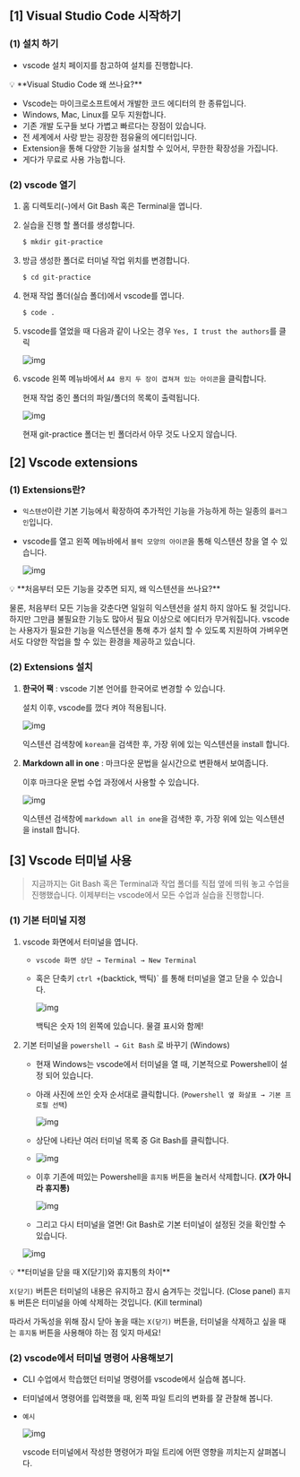 ## [1] Visual Studio Code 시작하기

### (1) 설치 하기

- vscode 설치 페이지를 참고하여 설치를 진행합니다.

<aside> 💡 **Visual Studio Code 왜 쓰나요?**

- Vscode는 마이크로소프트에서 개발한 코드 에디터의 한 종류입니다.
- Windows, Mac, Linux를 모두 지원합니다.
- 기존 개발 도구들 보다 가볍고 빠르다는 장점이 있습니다.
- 전 세계에서 사랑 받는 굉장한 점유율의 에디터입니다.
- Extension을 통해 다양한 기능을 설치할 수 있어서, 무한한 확장성을 가집니다.
- 게다가 무료로 사용 가능합니다.

</aside>

### (2) vscode 열기

1. 홈 디렉토리(`~`)에서 Git Bash 혹은 Terminal을 엽니다.

2. 실습을 진행 할 폴더를 생성합니다.

   ```bash
   $ mkdir git-practice
   ```

3. 방금 생성한 폴더로 터미널 작업 위치를 변경합니다.

   ```bash
   $ cd git-practice
   ```

4. 현재 작업 폴더(실습 폴더)에서 vscode를 엽니다.

   ```bash
   $ code .
   ```

5. vscode를 열었을 때 다음과 같이 나오는 경우 `Yes, I trust the authors`를 클릭

   ![img](https://hphk.notion.site/image/https%3A%2F%2Fs3-us-west-2.amazonaws.com%2Fsecure.notion-static.com%2F1b86771a-2fbd-4f9d-a6b7-11ecb76222ff%2FUntitled.png?table=block&id=dae424b1-a00f-4141-ad62-a61810455a02&spaceId=daa2d103-3ecd-4519-8c30-4f55e74c7ef4&width=960&userId=&cache=v2)

6. vscode 왼쪽 메뉴바에서 `A4 용지 두 장이 겹쳐져 있는 아이콘`을 클릭합니다.

   현재 작업 중인 폴더의 파일/폴더의 목록이 출력됩니다.

   ![img](https://hphk.notion.site/image/https%3A%2F%2Fs3-us-west-2.amazonaws.com%2Fsecure.notion-static.com%2F7cd86cd5-81e7-42a2-9d75-3d90f24d1ee0%2FUntitled.png?table=block&id=7bf10633-2456-4ff3-8788-07817a54ccff&spaceId=daa2d103-3ecd-4519-8c30-4f55e74c7ef4&width=1920&userId=&cache=v2)

   현재 git-practice 폴더는 빈 폴더라서 아무 것도 나오지 않습니다.

## [2] Vscode extensions

### (1) Extensions란?

- `익스텐션`이란 기본 기능에서 확장하여 추가적인 기능을 가능하게 하는 일종의 `플러그인`입니다.

- vscode를 열고 왼쪽 메뉴바에서 `블럭 모양의 아이콘`을 통해 익스텐션 창을 열 수 있습니다.

  ![img](https://hphk.notion.site/image/https%3A%2F%2Fs3-us-west-2.amazonaws.com%2Fsecure.notion-static.com%2Fa6e43395-d9c7-464b-9582-5c2652e95c2b%2FUntitled.png?table=block&id=19edd579-82e4-42b8-8291-04d81087592e&spaceId=daa2d103-3ecd-4519-8c30-4f55e74c7ef4&width=1920&userId=&cache=v2)

<aside> 💡 **처음부터 모든 기능을 갖추면 되지, 왜 익스텐션을 쓰나요?**

물론, 처음부터 모든 기능을 갖춘다면 일일히 익스텐션을 설치 하지 않아도 될 것입니다. 하지만 그만큼 불필요한 기능도 많아서 필요 이상으로 에디터가 무거워집니다. vscode는 사용자가 필요한 기능을 익스텐션을 통해 추가 설치 할 수 있도록 지원하여 가벼우면서도 다양한 작업을 할 수 있는 환경을 제공하고 있습니다.

</aside>

### (2) Extensions 설치

1. **한국어 팩** : vscode 기본 언어를 한국어로 변경할 수 있습니다.

   설치 이후, vscode를 껐다 켜야 적용됩니다.

   ![img](https://hphk.notion.site/image/https%3A%2F%2Fs3-us-west-2.amazonaws.com%2Fsecure.notion-static.com%2F596ebd69-a56a-4573-bb6a-8ff0cb091ced%2FUntitled.png?table=block&id=08c2cbec-f886-44d0-9dea-be4e0e249fed&spaceId=daa2d103-3ecd-4519-8c30-4f55e74c7ef4&width=1920&userId=&cache=v2)

   익스텐션 검색창에 `korean`을 검색한 후, 가장 위에 있는 익스텐션을 install 합니다.

2. **Markdown all in one** : 마크다운 문법을 실시간으로 변환해서 보여줍니다.

   이후 마크다운 문법 수업 과정에서 사용할 수 있습니다.

   ![img](https://hphk.notion.site/image/https%3A%2F%2Fs3-us-west-2.amazonaws.com%2Fsecure.notion-static.com%2F1b46052d-88a4-45a0-a4d6-d081a9e1416e%2FUntitled.png?table=block&id=479bcae6-c6d4-4a4a-9972-f06c8beb2ef8&spaceId=daa2d103-3ecd-4519-8c30-4f55e74c7ef4&width=1920&userId=&cache=v2)

   익스텐션 검색창에 `markdown all in one`을 검색한 후, 가장 위에 있는 익스텐션을 install 합니다.

## [3] Vscode 터미널 사용

> 지금까지는 Git Bash 혹은 Terminal과 작업 폴더를 직접 옆에 띄워 놓고 수업을 진행했습니다. 이제부터는 vscode에서 모든 수업과 실습을 진행합니다.

### (1) 기본 터미널 지정

1. vscode 화면에서 터미널을 엽니다.

   - `vscode 화면 상단 → Terminal → New Terminal`

   - 혹은 단축키 `ctrl +`(backtick, 백틱)` 를 통해 터미널을 열고 닫을 수 있습니다.

     ![img](https://hphk.notion.site/image/https%3A%2F%2Fs3-us-west-2.amazonaws.com%2Fsecure.notion-static.com%2F7d4b6167-28d5-4b67-9039-37cf5e0f0881%2FUntitled.png?table=block&id=c662d2fa-c41a-4300-915d-945f888b5d9f&spaceId=daa2d103-3ecd-4519-8c30-4f55e74c7ef4&width=670&userId=&cache=v2)

     백틱은 숫자 1의 왼쪽에 있습니다. 물결 표시와 함께!

2. 기본 터미널을 `powershell → Git Bash` 로 바꾸기 (Windows)

   - 현재 Windows는 vscode에서 터미널을 열 때, 기본적으로 Powershell이 설정 되어 있습니다.

   - 아래 사진에 쓰인 숫자 순서대로 클릭합니다. (`Powershell 옆 화살표 → 기본 프로필 선택`)

     ![img](https://hphk.notion.site/image/https%3A%2F%2Fs3-us-west-2.amazonaws.com%2Fsecure.notion-static.com%2F7fa7777c-7939-4360-a2f5-eb9add7cb250%2FUntitled.png?table=block&id=258714f5-16ec-4ebc-ba51-fa13065eac4f&spaceId=daa2d103-3ecd-4519-8c30-4f55e74c7ef4&width=1920&userId=&cache=v2)

   - 상단에 나타난 여러 터미널 목록 중 Git Bash를 클릭합니다.

   - ![img](https://hphk.notion.site/image/https%3A%2F%2Fs3-us-west-2.amazonaws.com%2Fsecure.notion-static.com%2Fd68c83d6-4eea-4978-bcdd-5535ba2eabaa%2FUntitled.png?table=block&id=91ecbf14-30c9-4403-9132-e9867b928a45&spaceId=daa2d103-3ecd-4519-8c30-4f55e74c7ef4&width=1740&userId=&cache=v2)

   - 이후 기존에 떠있는 Powershell을 `휴지통` 버튼을 눌러서 삭제합니다. **(X가 아니라 휴지통)**

     ![img](https://hphk.notion.site/image/https%3A%2F%2Fs3-us-west-2.amazonaws.com%2Fsecure.notion-static.com%2F799ca24c-6d9b-4c42-bf54-dd67b471b252%2FUntitled.png?table=block&id=e3317749-4a7e-4146-8829-116e03fad479&spaceId=daa2d103-3ecd-4519-8c30-4f55e74c7ef4&width=1920&userId=&cache=v2)
   
   - 그리고 다시 터미널을 열면! Git Bash로 기본 터미널이 설정된 것을 확인할 수 있습니다.
   
   ![img](https://hphk.notion.site/image/https%3A%2F%2Fs3-us-west-2.amazonaws.com%2Fsecure.notion-static.com%2Fc198dd8d-3d65-4b41-ade4-5a71a19fd251%2FUntitled.png?table=block&id=44b85297-4eea-453e-a4f8-bad989748799&spaceId=daa2d103-3ecd-4519-8c30-4f55e74c7ef4&width=1920&userId=&cache=v2)

<aside> 💡 **터미널을 닫을 때 X(닫기)와 휴지통의 차이**

`X(닫기)` 버튼은 터미널의 내용은 유지하고 잠시 숨겨두는 것입니다. (Close panel) `휴지통` 버튼은 터미널을 아예 삭제하는 것입니다. (Kill terminal)

따라서 가독성을 위해 잠시 닫아 놓을 때는 `X(닫기)` 버튼을, 터미널을 삭제하고 싶을 때는 `휴지통` 버튼을 사용해야 하는 점 잊지 마세요!

</aside>

### (2) vscode에서 터미널 명령어 사용해보기

- CLI 수업에서 학습했던 터미널 명령어를 vscode에서 실습해 봅니다.

- 터미널에서 명령어를 입력했을 때, 왼쪽 파일 트리의 변화를 잘 관찰해 봅니다.

- `예시`

  ![img](https://hphk.notion.site/image/https%3A%2F%2Fs3-us-west-2.amazonaws.com%2Fsecure.notion-static.com%2F6c9c0b5f-e201-4454-a1d6-01cb56d91385%2FUntitled.png?table=block&id=d9a3fce7-11ca-4b70-aa5d-5cd064bf0879&spaceId=daa2d103-3ecd-4519-8c30-4f55e74c7ef4&width=1750&userId=&cache=v2)
  
  vscode 터미널에서 작성한 명령어가 파일 트리에 어떤 영향을 끼치는지 살펴봅니다.